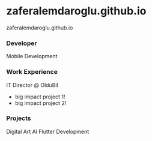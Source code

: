 # zaferalemdaroglu.github.io
zaferalemdaroglu.github.io

### Developer
Mobile Development

### Work Experience
IT Director @ OlduBil
- big impact project 1!
- big impact project 2!

### Projects
Digital Art AI
Flutter Development

